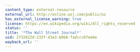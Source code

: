 ```yaml
---
content_type: external-resource
external_url: http://online.wsj.com/public/us
has_external_license_warning: true
license: https://en.wikipedia.org/wiki/All_rights_reserved
status: ''
title: '*The Wall Street Journal*'
uid: 2732622d-233f-43a3-b0b8-fadccc07ee6e
wayback_url: ''
---
```

